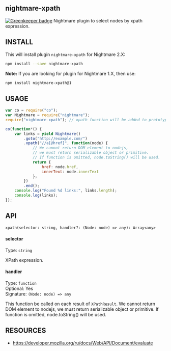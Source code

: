 nightmare-xpath
---------------

[![Greenkeeper badge](https://badges.greenkeeper.io/unlight/nightmare-xpath.svg)](https://greenkeeper.io/)
Nightmare plugin to select nodes by xpath expression.

INSTALL
-------
This will install plugin `nightmare-xpath` for Nightmare 2.X:
```sh
npm install --save nightmare-xpath
```
**Note:** If you are looking for plugin for Nightmare 1.X, then use:
```sh
npm install nightmare-xpath@1
```

USAGE
-----
```js
var co = require("co");
var Nightmare = require("nightmare");
require("nightmare-xpath"); // xpath function will be added to prototype.

co(function*() {
	var links = yield Nightmare()
		.goto("http://example.com/")
		.xpath("//a[@href]", function(node) {
			// We cannot return DOM element to nodejs, 
			// we must return serializable object or primitive.
			// If function is omitted, node.toString() will be used.
			return {
				href: node.href,
				innerText: node.innerText
			};
		})
		.end();
	console.log("Found %d links:", links.length);
	console.log(links);
});
```

API
---
`xpath(selector: string, handler?: (Node: node) => any): Array<any>`

#### selector
Type: `string`

XPath expression.

#### handler
Type: `function`  
Optional: Yes  
Signature: `(Node: node) => any`

This function be called on each result of `XPathResult`.
We cannot return DOM element to nodejs, 
we must return serializable object or primitive.
If function is omitted, node.toString() will be used.


RESOURCES
---------
* https://developer.mozilla.org/ru/docs/Web/API/Document/evaluate